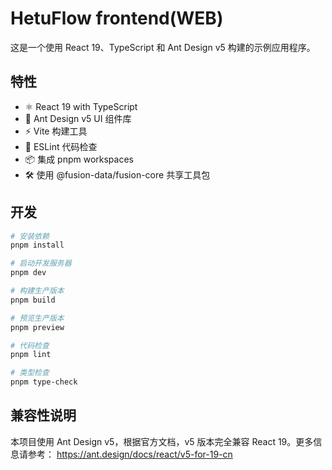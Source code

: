 # HetuFlow frontend(WEB)

这是一个使用 React 19、TypeScript 和 Ant Design v5 构建的示例应用程序。

## 特性

- ⚛️ React 19 with TypeScript
- 🎨 Ant Design v5 UI 组件库
- ⚡ Vite 构建工具
- 🔧 ESLint 代码检查
- 📦 集成 pnpm workspaces
- 🛠️ 使用 @fusion-data/fusion-core 共享工具包

## 开发

```bash
# 安装依赖
pnpm install

# 启动开发服务器
pnpm dev

# 构建生产版本
pnpm build

# 预览生产版本
pnpm preview

# 代码检查
pnpm lint

# 类型检查
pnpm type-check
```

## 兼容性说明

本项目使用 Ant Design v5，根据官方文档，v5 版本完全兼容 React 19。更多信息请参考：
https://ant.design/docs/react/v5-for-19-cn
